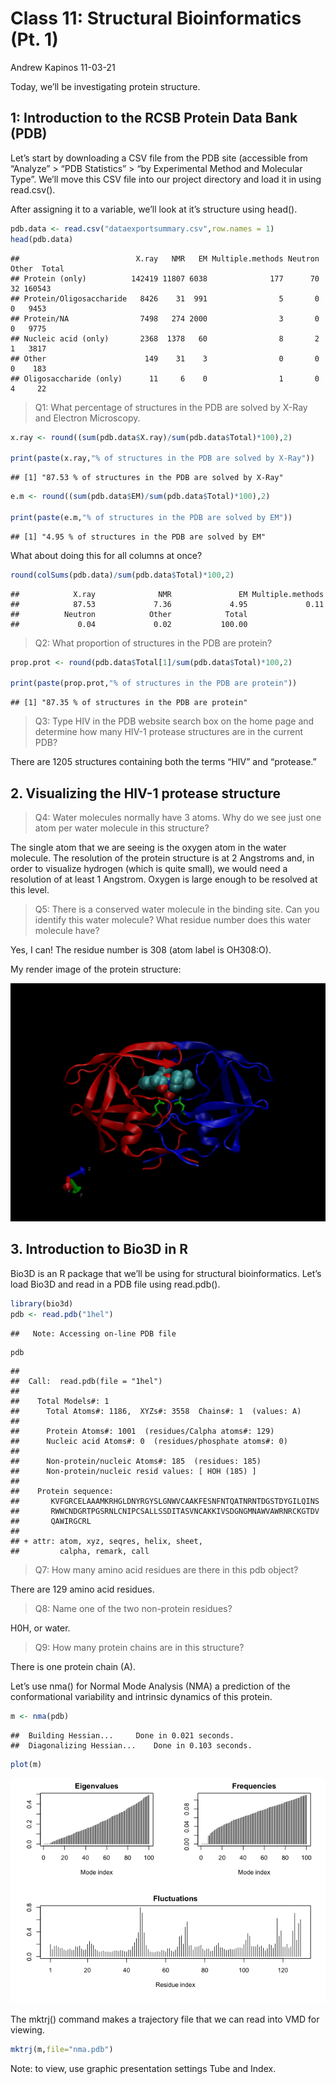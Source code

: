 Class 11: Structural Bioinformatics (Pt. 1)
================
Andrew Kapinos
11-03-21

Today, we’ll be investigating protein structure.

## 1: Introduction to the RCSB Protein Data Bank (PDB)

Let’s start by downloading a CSV file from the PDB site (accessible from
“Analyze” \> “PDB Statistics” \> “by Experimental Method and Molecular
Type”. We’ll move this CSV file into our project directory and load it
in using read.csv().

After assigning it to a variable, we’ll look at it’s structure using
head().

``` r
pdb.data <- read.csv("dataexportsummary.csv",row.names = 1)
head(pdb.data)
```

    ##                          X.ray   NMR   EM Multiple.methods Neutron Other  Total
    ## Protein (only)          142419 11807 6038              177      70    32 160543
    ## Protein/Oligosaccharide   8426    31  991                5       0     0   9453
    ## Protein/NA                7498   274 2000                3       0     0   9775
    ## Nucleic acid (only)       2368  1378   60                8       2     1   3817
    ## Other                      149    31    3                0       0     0    183
    ## Oligosaccharide (only)      11     6    0                1       0     4     22

> Q1: What percentage of structures in the PDB are solved by X-Ray and
> Electron Microscopy.

``` r
x.ray <- round((sum(pdb.data$X.ray)/sum(pdb.data$Total)*100),2)

print(paste(x.ray,"% of structures in the PDB are solved by X-Ray"))
```

    ## [1] "87.53 % of structures in the PDB are solved by X-Ray"

``` r
e.m <- round((sum(pdb.data$EM)/sum(pdb.data$Total)*100),2)

print(paste(e.m,"% of structures in the PDB are solved by EM"))
```

    ## [1] "4.95 % of structures in the PDB are solved by EM"

What about doing this for all columns at once?

``` r
round(colSums(pdb.data)/sum(pdb.data$Total)*100,2)
```

    ##            X.ray              NMR               EM Multiple.methods 
    ##            87.53             7.36             4.95             0.11 
    ##          Neutron            Other            Total 
    ##             0.04             0.02           100.00

> Q2: What proportion of structures in the PDB are protein?

``` r
prop.prot <- round(pdb.data$Total[1]/sum(pdb.data$Total)*100,2)

print(paste(prop.prot,"% of structures in the PDB are protein"))
```

    ## [1] "87.35 % of structures in the PDB are protein"

> Q3: Type HIV in the PDB website search box on the home page and
> determine how many HIV-1 protease structures are in the current PDB?

There are 1205 structures containing both the terms “HIV” and
“protease.”

## 2. Visualizing the HIV-1 protease structure

> Q4: Water molecules normally have 3 atoms. Why do we see just one atom
> per water molecule in this structure?

The single atom that we are seeing is the oxygen atom in the water
molecule. The resolution of the protein structure is at 2 Angstroms and,
in order to visualize hydrogen (which is quite small), we would need a
resolution of at least 1 Angstrom. Oxygen is large enough to be resolved
at this level.

> Q5: There is a conserved water molecule in the binding site. Can you
> identify this water molecule? What residue number does this water
> molecule have?

Yes, I can! The residue number is 308 (atom label is OH308:O).

My render image of the protein structure:

![](vmdrender.png)

## 3. Introduction to Bio3D in R

Bio3D is an R package that we’ll be using for structural bioinformatics.
Let’s load Bio3D and read in a PDB file using read.pdb().

``` r
library(bio3d)
pdb <- read.pdb("1hel")
```

    ##   Note: Accessing on-line PDB file

``` r
pdb
```

    ## 
    ##  Call:  read.pdb(file = "1hel")
    ## 
    ##    Total Models#: 1
    ##      Total Atoms#: 1186,  XYZs#: 3558  Chains#: 1  (values: A)
    ## 
    ##      Protein Atoms#: 1001  (residues/Calpha atoms#: 129)
    ##      Nucleic acid Atoms#: 0  (residues/phosphate atoms#: 0)
    ## 
    ##      Non-protein/nucleic Atoms#: 185  (residues: 185)
    ##      Non-protein/nucleic resid values: [ HOH (185) ]
    ## 
    ##    Protein sequence:
    ##       KVFGRCELAAAMKRHGLDNYRGYSLGNWVCAAKFESNFNTQATNRNTDGSTDYGILQINS
    ##       RWWCNDGRTPGSRNLCNIPCSALLSSDITASVNCAKKIVSDGNGMNAWVAWRNRCKGTDV
    ##       QAWIRGCRL
    ## 
    ## + attr: atom, xyz, seqres, helix, sheet,
    ##         calpha, remark, call

> Q7: How many amino acid residues are there in this pdb object?

There are 129 amino acid residues.

> Q8: Name one of the two non-protein residues?

H0H, or water.

> Q9: How many protein chains are in this structure?

There is one protein chain (A).

Let’s use nma() for Normal Mode Analysis (NMA) a prediction of the
conformational variability and intrinsic dynamics of this protein.

``` r
m <- nma(pdb)
```

    ##  Building Hessian...     Done in 0.021 seconds.
    ##  Diagonalizing Hessian...    Done in 0.103 seconds.

``` r
plot(m)
```

![](class11_files/figure-gfm/unnamed-chunk-6-1.png)<!-- -->

The mktrj() command makes a trajectory file that we can read into VMD
for viewing.

``` r
mktrj(m,file="nma.pdb")
```

Note: to view, use graphic presentation settings Tube and Index.
